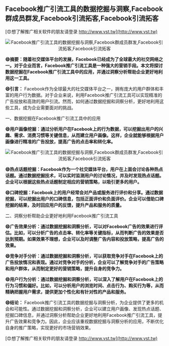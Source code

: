 ## **Facebook推广引流工具的数据挖掘与洞察,Facebook群成员群发,Facebook引流拓客,Facebook引流拓客**

[😍想了解推广相关软件的朋友请登录 http://www.vst.tw](http://www.vst.tw)

 <center><img src="https://vst.tw/MP4/tuiguang/png/3.png" alt="Facebook推广引流工具的数据挖掘与洞察,Facebook群成员群发,Facebook引流拓客,Facebook引流拓客"></center>

**😄摘要：随着社交媒体平台的发展，Facebook已经成为了全球最大的社交网络之一。对于企业而言，Facebook推广引流工具是一种强大的营销手段。本文将探讨数据挖掘在Facebook推广引流工具中的应用，并通过洞察分析帮助企业更好地利用这一工具。**

**😄引言：**
Facebook作为全球最大的社交媒体平台之一，拥有庞大的用户群体和丰富的用户行为数据。对于企业来说，利用Facebook推广引流工具可以实现精准的广告投放和高效的用户引流。然而，如何通过数据挖掘和洞察分析，更好地利用这些工具，成为企业需要面对的挑战。

一、数据挖掘在Facebook推广引流工具中的应用

**😄用户画像挖掘：通过分析用户在Facebook上的行为数据，可以挖掘出用户的兴趣、需求、消费习惯等关键信息，从而建立用户画像。这样，企业就能够根据用户画像进行精准的广告投放，提高广告的点击率和转化率。**

 <center><img src="https://vst.tw/MP4/tuiguang/png/1.png" alt="Facebook推广引流工具的数据挖掘与洞察,Facebook群成员群发,Facebook引流拓客,Facebook引流拓客"></center>

**😄热点话题挖掘：Facebook作为一个社交媒体平台，用户在上面会讨论各种热点话题。通过数据挖掘技术，可以实时监测用户的讨论情况，并及时发现热点话题。企业可以根据这些热点话题制定相应的营销策略，以吸引更多的用户。**

**😄口碑挖掘：Facebook上的用户经常会对产品或服务进行评价和分享。通过数据挖掘，可以挖掘出用户的口碑信息，包括正面评价和负面评价。企业可以借助口碑挖掘的结果，及时回应用户的反馈，提升产品和服务的质量。**

二、洞察分析帮助企业更好地利用Facebook推广引流工具

**😄广告效果分析：通过数据挖掘和洞察分析，可以对Facebook广告的效果进行评估。比如，可以分析广告的点击率、转化率等关键指标，从而判断广告的效果是否达到预期。如果效果不理想，企业可以及时调整广告内容和投放策略，提高广告的效果。**

**😄竞争对手分析：通过数据挖掘和洞察分析，可以获取竞争对手在Facebook上的广告投放情况和表现。通过对竞争对手的分析，企业可以了解竞争对手的广告策略和用户群体，从而制定更好的营销策略，提升自身的竞争力。**

**😄用户行为分析：通过数据挖掘和洞察分析，可以深入了解用户在Facebook上的行为习惯和偏好。比如，可以分析用户的浏览时间、点击行为、购买行为等，从而精确把握用户需求，提供更加个性化和有针对性的产品和服务。**

**😄结论：**
Facebook推广引流工具的数据挖掘与洞察分析，为企业提供了更多的机会和可能性。通过数据挖掘和洞察分析，企业可以建立用户画像、发现热点话题、挖掘口碑信息，并通过洞察分析帮助企业更好地利用Facebook推广引流工具，提升广告效果和竞争力。因此，企业应该重视数据挖掘与洞察分析的应用，不断优化自身的推广策略，实现更好的市场营销效果。

[😍想了解推广相关软件的朋友请登录 http://www.vst.tw](http://www.vst.tw)




